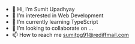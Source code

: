 - 👋 Hi, I’m Sumit Upadhyay
- 👀 I’m interested in  Web Development
- 🌱 I’m currently learning TypeScript
- 💞️ I’m looking to collaborate on ...
- 📫 How to reach me sumitpg91@rediffmail.com

<!---
sumitmoney/sumitmoney is a ✨ special ✨ repository because its `README.md` (this file) appears on your GitHub profile.
You can click the Preview link to take a look at your changes.
--->
